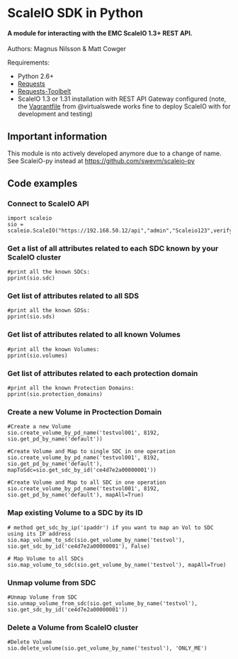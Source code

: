 # ScaleIO SDK in Python

#### A module for interacting with the EMC ScaleIO 1.3+ REST API.

Authors: Magnus Nilsson & Matt Cowger

Requirements:

* Python 2.6+
* [Requests](http://docs.python-requests.org/en/latest/)
* [Requests-Toolbelt](https://github.com/sigmavirus24/requests-toolbelt)
* ScaleIO 1.3 or 1.31 installation with REST API Gateway configured (note, the [Vagrantfile](https://github.com/virtualswede/vagrant-scaleio) from @virtualswede works fine to deploy ScaleIO with for development and testing)

## Important information
This module is nto actively developed anymore due to a change of name. See ScaleiO-py instead at https://github.com/swevm/scaleio-py


## Code examples

### Connect to ScaleIO API
```
import scaleio
sio = scaleio.ScaleIO("https://192.168.50.12/api","admin","Scaleio123",verify_ssl=False)
```

### Get a list of all attributes related to each SDC known by your ScaleIO cluster
```
#print all the known SDCs:
pprint(sio.sdc)
```

### Get list of attributes related to all SDS
```
#print all the known SDSs:
pprint(sio.sds)
```

### Get list of attributes related to all known Volumes
```
#print all the known Volumes:
pprint(sio.volumes)
```

### Get list of attributes related to each protection domain
```
#print all the known Protection Domains:
pprint(sio.protection_domains)
```

### Create a new Volume in Proctection Domain
```
#Create a new Volume
sio.create_volume_by_pd_name('testvol001', 8192, sio.get_pd_by_name('default'))

#Create Volume and Map to single SDC in one operation
sio.create_volume_by_pd_name('testvol001', 8192, sio.get_pd_by_name('default'), mapToSdc=sio.get_sdc_by_id('ce4d7e2a00000001'))

#Create Volume and Map to all SDC in one operation
sio.create_volume_by_pd_name('testvol001', 8192, sio.get_pd_by_name('default'), mapAll=True)

```

### Map existing Volume to a SDC by its ID
```
# method get_sdc_by_ip('ipaddr') if you want to map an Vol to SDC using its IP address
sio.map_volume_to_sdc(sio.get_volume_by_name('testvol'), sio.get_sdc_by_id('ce4d7e2a00000001'), False)

# Map Volume to all SDCs
sio.map_volume_to_sdc(sio.get_volume_by_name('testvol'), mapAll=True)
```

### Unmap volume from SDC
```
#Unmap Volume from SDC
sio.unmap_volume_from_sdc(sio.get_volume_by_name('testvol'), sio.get_sdc_by_id('ce4d7e2a00000001'))
```

### Delete a Volume from ScaleIO cluster
```
#Delete Volume
sio.delete_volume(sio.get_volume_by_name('testvol'), 'ONLY_ME')
```

